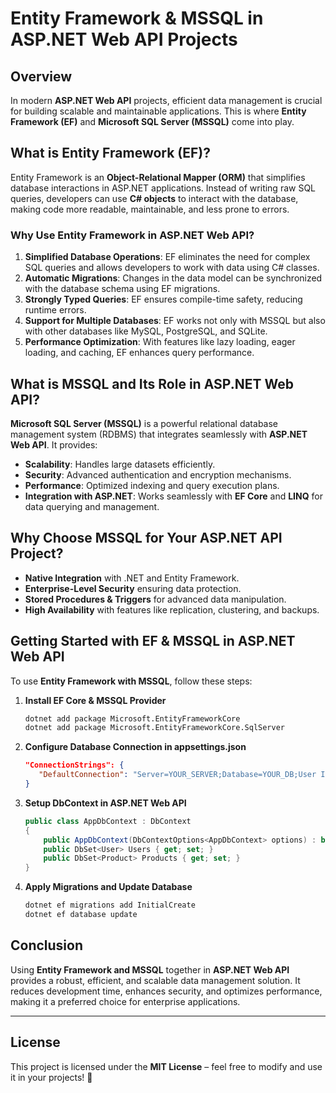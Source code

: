 
# Entity Framework & MSSQL in ASP.NET Web API Projects

## Overview
In modern **ASP.NET Web API** projects, efficient data management is crucial for building scalable and maintainable applications. This is where **Entity Framework (EF)** and **Microsoft SQL Server (MSSQL)** come into play. 

## What is Entity Framework (EF)?
Entity Framework is an **Object-Relational Mapper (ORM)** that simplifies database interactions in ASP.NET applications. Instead of writing raw SQL queries, developers can use **C# objects** to interact with the database, making code more readable, maintainable, and less prone to errors.

### Why Use Entity Framework in ASP.NET Web API?
1. **Simplified Database Operations**: EF eliminates the need for complex SQL queries and allows developers to work with data using C# classes.
2. **Automatic Migrations**: Changes in the data model can be synchronized with the database schema using EF migrations.
3. **Strongly Typed Queries**: EF ensures compile-time safety, reducing runtime errors.
4. **Support for Multiple Databases**: EF works not only with MSSQL but also with other databases like MySQL, PostgreSQL, and SQLite.
5. **Performance Optimization**: With features like lazy loading, eager loading, and caching, EF enhances query performance.

## What is MSSQL and Its Role in ASP.NET Web API?
**Microsoft SQL Server (MSSQL)** is a powerful relational database management system (RDBMS) that integrates seamlessly with **ASP.NET Web API**. It provides:

- **Scalability**: Handles large datasets efficiently.
- **Security**: Advanced authentication and encryption mechanisms.
- **Performance**: Optimized indexing and query execution plans.
- **Integration with ASP.NET**: Works seamlessly with **EF Core** and **LINQ** for data querying and management.

## Why Choose MSSQL for Your ASP.NET API Project?
- **Native Integration** with .NET and Entity Framework.
- **Enterprise-Level Security** ensuring data protection.
- **Stored Procedures & Triggers** for advanced data manipulation.
- **High Availability** with features like replication, clustering, and backups.

## Getting Started with EF & MSSQL in ASP.NET Web API
To use **Entity Framework with MSSQL**, follow these steps:

1. **Install EF Core & MSSQL Provider**
   ```sh
   dotnet add package Microsoft.EntityFrameworkCore
   dotnet add package Microsoft.EntityFrameworkCore.SqlServer
   ```

2. **Configure Database Connection in appsettings.json**
   ```json
   "ConnectionStrings": {
      "DefaultConnection": "Server=YOUR_SERVER;Database=YOUR_DB;User Id=YOUR_USER;Password=YOUR_PASSWORD;"
   }
   ```

3. **Setup DbContext in ASP.NET Web API**
   ```csharp
   public class AppDbContext : DbContext
   {
       public AppDbContext(DbContextOptions<AppDbContext> options) : base(options) { }
       public DbSet<User> Users { get; set; }
       public DbSet<Product> Products { get; set; }
   }
   ```

4. **Apply Migrations and Update Database**
   ```sh
   dotnet ef migrations add InitialCreate
   dotnet ef database update
   ```

## Conclusion
Using **Entity Framework and MSSQL** together in **ASP.NET Web API** provides a robust, efficient, and scalable data management solution. It reduces development time, enhances security, and optimizes performance, making it a preferred choice for enterprise applications.

---

## License
This project is licensed under the **MIT License** – feel free to modify and use it in your projects! 🎯

